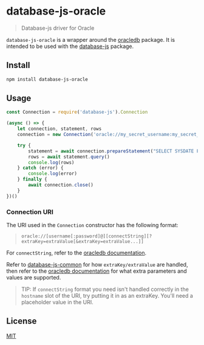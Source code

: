 # database-js-oracle

> Database-js driver for Oracle

`database-js-oracle` is a wrapper around the
[oracledb](https://github.com/oracle/node-oracledb) package. It is intended to
be used with the [database-js](https://github.com/mlaanderson/database-js)
package.

## Install

```bash
npm install database-js-oracle
```

## Usage

```js
const Connection = require('database-js').Connection

(async () => {
    let connection, statement, rows
    connection = new Connection('oracle://my_secret_username:my_secret_password@MY_ORA_SID')

    try {
        statement = await connection.prepareStatement("SELECT SYSDATE FROM DUAL")
        rows = await statement.query()
        console.log(rows)
    } catch (error) {
        console.log(error)
    } finally {
        await connection.close()
    }
})()
```

### Connection URI

The URI used in the `Connection` constructor has the following format:

> `oracle://[username[:password]@][connectString][?extraKey=extraValue[&extraKey=extraValue...]]`

For `connectString`, refer to the [oracledb
documentation](https://oracle.github.io/node-oracledb/doc/api.html#connectionstrings).

Refer to [database-js-common](https://github.com/mlaanderson/database-js-common)
for how `extraKey/extraValue` are handled, then refer to the [oracledb
documentation](https://oracle.github.io/node-oracledb/doc/api.html#-3311-createpool-parameters-and-attributes)
for what extra parameters and values are supported.

> TIP: If `connectString` format you need isn't handled correctly in the
`hostname` slot of the URI, try putting it in as an extraKey. 
You'll need a placeholder value in the URI.

## License

[MIT](LICENSE)
